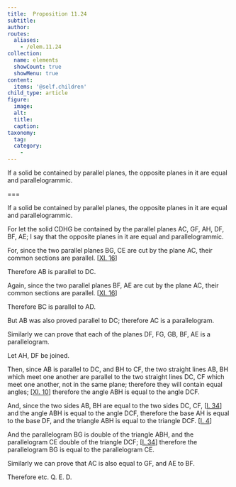 ```yaml
---
title:  Proposition 11.24
subtitle: 
author:
routes:
  aliases:
    - /elem.11.24
collection:
  name: elements
  showCount: true
  showMenu: true
content:
  items: '@self.children'
child_type: article
figure:
  image:
  alt:
  title:
  caption:
taxonomy:
  tag:
  category:
    - 
---
```


<p><hi rend="ital">If a solid be contained by parallel planes</hi>, <hi rend="ital">the opposite planes in it are equal and parallelogrammic.</hi>
      </p>

===

<p><span class="ital">If a solid be contained by parallel planes</span>, <span class="ital">the opposite planes in it are equal and parallelogrammic.</span>
      </p>

<p>For let the solid <span class="ital">CDHG</span> be contained by the parallel planes <span class="ital">AC</span>, <span class="ital">GF</span>, <span class="ital">AH</span>, <span class="ital">DF</span>, <span class="ital">BF</span>, <span class="ital">AE</span>; I say that the opposite planes in it are equal and parallelogrammic. 
      </p>

<p>For, since the two parallel planes <span class="ital">BG</span>, <span class="ital">CE</span> are cut by the plane <span class="ital">AC</span>, their common sections are parallel. [<a href="/elem.11.16">XI. 16</a>] <pb n="324"/></p>

<p>Therefore <span class="ital">AB</span> is parallel to <span class="ital">DC</span>. </p>

<p>Again, since the two parallel planes <span class="ital">BF</span>, <span class="ital">AE</span> are cut by the plane <span class="ital">AC</span>, their common sections are parallel. [<a href="/elem.11.16">XI. 16</a>] </p>

<p>Therefore <span class="ital">BC</span> is parallel to <span class="ital">AD</span>. </p>

<p>But <span class="ital">AB</span> was also proved parallel to <span class="ital">DC</span>; therefore <span class="ital">AC</span> is a parallelogram. </p>

<p>Similarly we can prove that each of the planes <span class="ital">DF</span>, <span class="ital">FG</span>, <span class="ital">GB</span>, <span class="ital">BF</span>, <span class="ital">AE</span> is a parallelogram. </p>

<p>Let <span class="ital">AH</span>, <span class="ital">DF</span> be joined. </p>

<p>Then, since <span class="ital">AB</span> is parallel to <span class="ital">DC</span>, and <span class="ital">BH</span> to <span class="ital">CF</span>, the two straight lines <span class="ital">AB</span>, <span class="ital">BH</span> which meet one another are parallel to the two straight lines <span class="ital">DC</span>, <span class="ital">CF</span> which meet one another, not in the same plane; therefore they will contain equal angles; [<a href="/elem.11.10">XI. 10</a>] therefore the angle <span class="ital">ABH</span> is equal to the angle <span class="ital">DCF</span>. </p>

<p>And, since the two sides <span class="ital">AB</span>, <span class="ital">BH</span> are equal to the two sides <span class="ital">DC</span>, <span class="ital">CF</span>, [<a href="/elem.1.34">I. 34</a>] and the angle <span class="ital">ABH</span> is equal to the angle <span class="ital">DCF</span>, therefore the base <span class="ital">AH</span> is equal to the base <span class="ital">DF</span>, and the triangle <span class="ital">ABH</span> is equal to the triangle <span class="ital">DCF</span>. [<a href="/elem.1.4">I. 4</a>] </p>

<p>And the parallelogram <span class="ital">BG</span> is double of the triangle <span class="ital">ABH</span>, and the parallelogram <span class="ital">CE</span> double of the triangle <span class="ital">DCF</span>; [<a href="/elem.1.34">I. 34</a>] therefore the parallelogram <span class="ital">BG</span> is equal to the parallelogram <span class="ital">CE</span>. </p>

<p>Similarly we can prove that <span class="ital">AC</span> is also equal to <span class="ital">GF</span>, and <span class="ital">AE</span> to <span class="ital">BF</span>. </p>

<p>Therefore etc. Q. E. D.</p>
